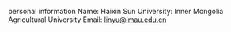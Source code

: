 personal information
Name: Haixin Sun
University: Inner Mongolia Agricultural University
Email: linyu@imau.edu.cn
